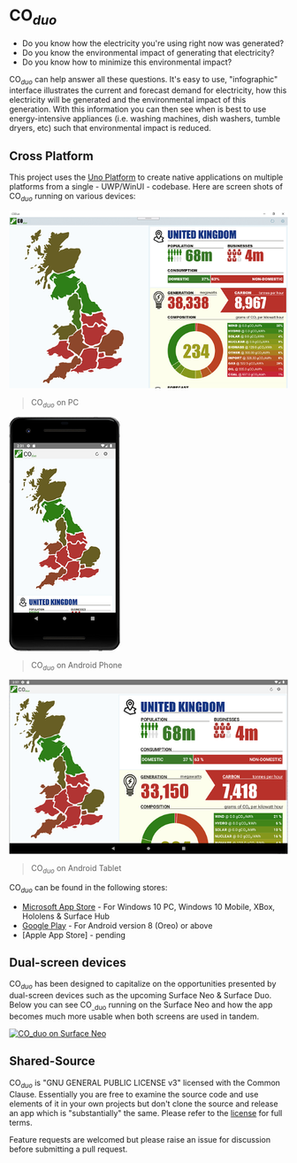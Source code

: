# CO<sub>_duo_</sub>

* Do you know how the electricity you're using right now was generated?
* Do you know the environmental impact of generating that electricity?
* Do you know how to minimize this environmental impact?

CO<sub>_duo_</sub> can help answer all these questions. It's easy to use, "infographic" interface illustrates the current and forecast demand for electricity, how this electricity will be generated and the environmental impact of this generation. With this information you can then see when is best to use energy-intensive appliances (i.e. washing machines, dish washers, tumble dryers, etc) such that environmental impact is reduced.

## Cross Platform

This project uses the [Uno Platform](https://platform.uno/) to create native applications on multiple platforms from a single - UWP/WinUI - codebase. Here are screen shots of CO<sub>_duo_</sub> running on various devices:

![CO<sub>_duo_</sub> on PC](images/Screen1.png)
> CO<sub>_duo_</sub> on PC

![CO<sub>_duo_</sub> on Android Phone](images/RunningOnAndroidPhone.png)
> CO<sub>_duo_</sub> on Android Phone

![CO<sub>_duo_</sub> on Android Tablet](images/RunningOnAndroidTablet.png)
> CO<sub>_duo_</sub> on Android Tablet

CO<sub>_duo_</sub> can be found in the following stores:

* [Microsoft App Store](https://www.microsoft.com/en-gb/p/coduo/9php2cf3z997) - For Windows 10 PC, Windows 10 Mobile, XBox, Hololens & Surface Hub  
* [Google Play](https://play.google.com/store/apps/details?id=solutions.onecog.coduo) - For Android version 8 (Oreo) or above
* [Apple App Store] - pending

## Dual-screen devices

CO<sub>_duo_</sub> has been designed to capitalize on the opportunities presented by dual-screen devices such as the upcoming Surface Neo & Surface Duo. Below you can see CO<sub>_duo</sub> running on the Surface Neo and how the app becomes much more usable when both screens are used in tandem.

[![CO<sub>_duo</sub> on Surface Neo](http://img.youtube.com/vi/8vArkQ8m4L4/0.jpg)](https://youtu.be/8vArkQ8m4L4 "CO<sub>_duo</sub> on Surface Neo")

## Shared-Source

CO<sub>_duo_</sub> is "GNU GENERAL PUBLIC LICENSE v3" licensed with the Common Clause. Essentially you are free to examine the source code and use elements of it in your own projects but don't clone the source and release an app which is "substantially" the same. Please refer to the [license](https://github.com/ibebbs/CODuo/blob/master/LICENSE) for full terms.

Feature requests are welcomed but please raise an issue for discussion before submitting a pull request.